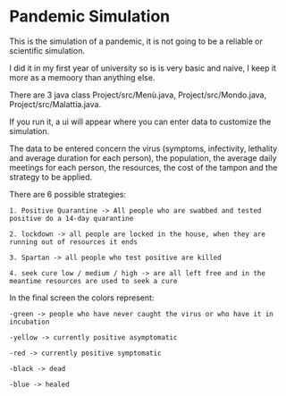 # Pandemic Simulation
This is the simulation of a pandemic, it is not going to be a reliable or scientific simulation. 

I did it in my first year of university so is is very basic and naive, I keep it more as a memoory than anything else.

There are 3 java class Project/src/Menù.java, Project/src/Mondo.java, Project/src/Malattia.java.

If you run it, a ui will appear where you can enter data to customize the simulation.


The data to be entered concern the virus (symptoms, infectivity, lethality and average duration for each person), the population, the average daily meetings for each person, the resources, the cost of the tampon and the strategy to be applied.


There are 6 possible strategies:

    1. Positive Quarantine -> All people who are swabbed and tested positive do a 14-day quarantine

    2. lockdown -> all people are locked in the house, when they are running out of resources it ends

    3. Spartan -> all people who test positive are killed

    4. seek cure low / medium / high -> are all left free and in the meantime resources are used to seek a cure


In the final screen the colors represent:

    -green -> people who have never caught the virus or who have it in incubation

    -yellow -> currently positive asymptomatic

    -red -> currently positive symptomatic

    -black -> dead

    -blue -> healed
